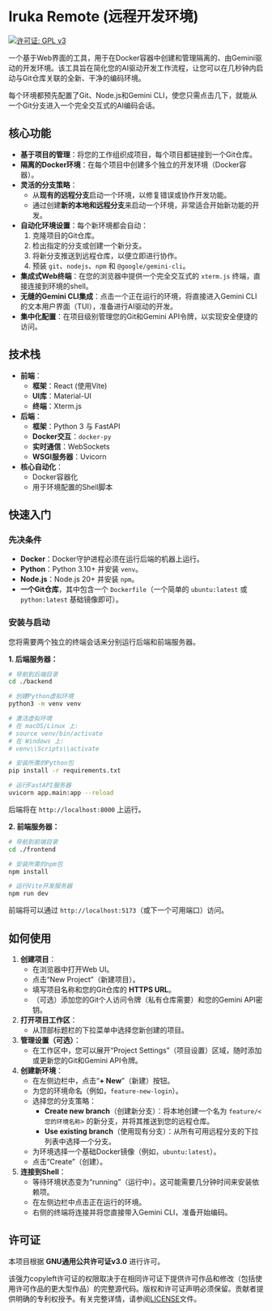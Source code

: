 # Iruka Remote (远程开发环境)

[![许可证: GPL v3](https://img.shields.io/badge/License-GPLv3-blue.svg)](https://www.gnu.org/licenses/gpl-3.0)

一个基于Web界面的工具，用于在Docker容器中创建和管理隔离的、由Gemini驱动的开发环境。该工具旨在简化您的AI驱动开发工作流程，让您可以在几秒钟内启动与Git仓库关联的全新、干净的编码环境。

每个环境都预先配置了Git、Node.js和Gemini CLI，使您只需点击几下，就能从一个Git分支进入一个完全交互式的AI编码会话。

## 核心功能

- **基于项目的管理**：将您的工作组织成项目，每个项目都链接到一个Git仓库。
- **隔离的Docker环境**：在每个项目中创建多个独立的开发环境（Docker容器）。
- **灵活的分支策略**：
    - 从**现有的远程分支**启动一个环境，以修复错误或协作开发功能。
    - 通过创建**新的本地和远程分支**来启动一个环境，非常适合开始新功能的开发。
- **自动化环境设置**：每个新环境都会自动：
    1.  克隆项目的Git仓库。
    2.  检出指定的分支或创建一个新分支。
    3.  将新分支推送到远程仓库，以便立即进行协作。
    4.  预装 `git`、`nodejs`、`npm` 和 `@google/gemini-cli`。
- **集成式Web终端**：在您的浏览器中提供一个完全交互式的 `xterm.js` 终端，直接连接到环境的shell。
- **无缝的Gemini CLI集成**：点击一个正在运行的环境，将直接进入Gemini CLI的文本用户界面（TUI），准备进行AI驱动的开发。
- **集中化配置**：在项目级别管理您的Git和Gemini API令牌，以实现安全便捷的访问。

## 技术栈

- **前端**：
    - **框架**：React (使用Vite)
    - **UI库**：Material-UI
    - **终端**：Xterm.js
- **后端**：
    - **框架**：Python 3 与 FastAPI
    - **Docker交互**：`docker-py`
    - **实时通信**：WebSockets
    - **WSGI服务器**：Uvicorn
- **核心自动化**：
    - Docker容器化
    - 用于环境配置的Shell脚本

## 快速入门

### 先决条件

- **Docker**：Docker守护进程必须在运行后端的机器上运行。
- **Python**：Python 3.10+ 并安装 `venv`。
- **Node.js**：Node.js 20+ 并安装 `npm`。
- **一个Git仓库**，其中包含一个 `Dockerfile`（一个简单的 `ubuntu:latest` 或 `python:latest` 基础镜像即可）。

### 安装与启动

您将需要两个独立的终端会话来分别运行后端和前端服务器。

**1. 后端服务器：**

```bash
# 导航到后端目录
cd ./backend

# 创建Python虚拟环境
python3 -m venv venv

# 激活虚拟环境
# 在 macOS/Linux 上:
# source venv/bin/activate
# 在 Windows 上:
# venv\\Scripts\\activate

# 安装所需的Python包
pip install -r requirements.txt

# 运行FastAPI服务器
uvicorn app.main:app --reload
```
后端将在 `http://localhost:8000` 上运行。

**2. 前端服务器：**

```bash
# 导航到前端目录
cd ./frontend

# 安装所需的npm包
npm install

# 运行Vite开发服务器
npm run dev
```
前端将可以通过 `http://localhost:5173`（或下一个可用端口）访问。

## 如何使用

1.  **创建项目**：
    - 在浏览器中打开Web UI。
    - 点击“New Project”（新建项目）。
    - 填写项目名称和您的Git仓库的 **HTTPS URL**。
    - （可选）添加您的Git个人访问令牌（私有仓库需要）和您的Gemini API密钥。
2.  **打开项目工作区**：
    - 从顶部标题栏的下拉菜单中选择您新创建的项目。
3.  **管理设置（可选）**：
    - 在工作区中，您可以展开“Project Settings”（项目设置）区域，随时添加或更新您的Git和Gemini API令牌。
4.  **创建新环境**：
    - 在左侧边栏中，点击“**+ New**”（新建）按钮。
    - 为您的环境命名（例如，`feature-new-login`）。
    - 选择您的分支策略：
        - **Create new branch**（创建新分支）：将本地创建一个名为 `feature/<您的环境名称>` 的新分支，并将其推送到您的远程仓库。
        - **Use existing branch**（使用现有分支）：从所有可用远程分支的下拉列表中选择一个分支。
    - 为环境选择一个基础Docker镜像（例如，`ubuntu:latest`）。
    - 点击“Create”（创建）。
5.  **连接到Shell**：
    - 等待环境状态变为“running”（运行中）。这可能需要几分钟时间来安装依赖项。
    - 在左侧边栏中点击正在运行的环境。
    - 右侧的终端将连接并将您直接带入Gemini CLI，准备开始编码。

## 许可证

本项目根据 **GNU通用公共许可证v3.0** 进行许可。

该强力copyleft许可证的权限取决于在相同许可证下提供许可作品和修改（包括使用许可作品的更大型作品）的完整源代码。版权和许可证声明必须保留。贡献者提供明确的专利权授予。有关完整详情，请参阅[LICENSE](LICENSE)文件。
